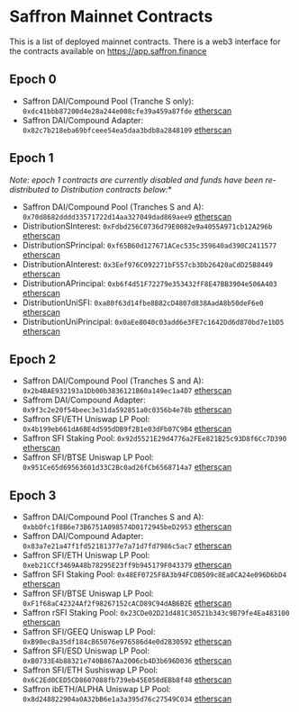 # Saffron Mainnet Contracts
This is a list of deployed mainnet contracts. There is a web3 interface for the contracts available on https://app.saffron.finance

## Epoch 0
* Saffron DAI/Compound Pool (Tranche S only): `0xdc41bbb87200d4e28a244e008cfe39a459a87fde` [etherscan](https://etherscan.io/address/0xdc41bbb87200d4e28a244e008cfe39a459a87fde)
* Saffron DAI/Compound Adapter: `0x82c7b218eba69bfceee54ea5daa3bdb8a2848109` [etherscan](https://etherscan.io/address/0x82c7b218eba69bfceee54ea5daa3bdb8a2848109)

## Epoch 1
**Note: epoch 1 contracts are currently disabled and funds have been re-distributed to Distribution* contracts below:**
* Saffron DAI/Compound Pool (Tranches S and A): `0x70d8682dddd33571722d14aa327049dad869aee9` [etherscan](https://etherscan.io/address/0x70d8682dddd33571722d14aa327049dad869aee9)
* DistributionSInterest: `0xFdbd256C0736d79E0082e9a4055A971cb12A296b` [etherscan](https://etherscan.io/address/0xFdbd256C0736d79E0082e9a4055A971cb12A296b)
* DistributionSPrincipal: `0xf65B60d127671ACec535c359640ad390C2411577` [etherscan](https://etherscan.io/address/0xf65B60d127671ACec535c359640ad390C2411577)
* DistributionAInterest: `0x3Eef976C092271bF557cb3Db26420aCdD25B8449` [etherscan](https://etherscan.io/address/0x3Eef976C092271bF557cb3Db26420aCdD25B8449)
* DistributionAPrincipal: `0xb6f4d51F72279e353432fF8E47BB3904e506A403` [etherscan](https://etherscan.io/address/0xb6f4d51F72279e353432fF8E47BB3904e506A403)
* DistributionUniSFI: `0xa80f63d14fbe8B82cD4807d838AadA8b50deF6e0` [etherscan](https://etherscan.io/address/0xa80f63d14fbe8B82cD4807d838AadA8b50deF6e0)
* DistributionUniPrincipal: `0x0aEe8040c03add6e3FE7c1642Dd6d870bd7e1bD5` [etherscan](https://etherscan.io/address/0x0aEe8040c03add6e3FE7c1642Dd6d870bd7e1bD5)

## Epoch 2
* Saffron DAI/Compound Pool (Tranches S and A): `0x2b4BAE932193a1Db00b3836121B60a149ec1a4D7` [etherscan](https://etherscan.io/address/0x2b4BAE932193a1Db00b3836121B60a149ec1a4D7)
* Saffrom DAI/Compound Adapter: `0x9f3c2e20f54beec3e31da592851a0c0356b4e78b` [etherscan](https://etherscan.io/address/0x9f3c2e20f54beec3e31da592851a0c0356b4e78b)
* Saffron SFI/ETH Uniswap LP Pool: `0x4b199eb661dA6BE4d595dDB9f2B1e03dFb07C9B4` [etherscan](https://etherscan.io/address/0x4b199eb661dA6BE4d595dDB9f2B1e03dFb07C9B4)
* Saffron SFI Staking Pool: `0x92d5521E29d4776a2FEe821B25c93D8f6Cc7D390` [etherscan](https://etherscan.io/address/0x92d5521E29d4776a2FEe821B25c93D8f6Cc7D390)
* Saffron SFI/BTSE Uniswap LP Pool: `0x951Ce65d69563601d33C2Bc0ad26fCb6568714a7` [etherscan](https://etherscan.io/address/0x951Ce65d69563601d33C2Bc0ad26fCb6568714a7)

## Epoch 3
* Saffron DAI/Compound Pool (Tranches S and A): `0xbbDfc1f8B6e73B6751A098574D0172945beD2953` [etherscan](https://etherscan.io/address/0xbbDfc1f8B6e73B6751A098574D0172945beD2953)
* Saffron DAI/Compound Adapter: `0x83a7e21a47f1fd52181377e7a71d7fd7986c5ac7` [etherscan](https://etherscan.io/address/0x83a7e21a47f1fd52181377e7a71d7fd7986c5ac7)
* Saffron SFI/ETH Uniswap LP Pool: `0xeb21CCf3469A48b78295E23ff9b945179F043379` [etherscan](https://etherscan.io/address/0xeb21CCf3469A48b78295E23ff9b945179F043379)
* Saffron SFI Staking Pool: `0x48EF0725F8A3b94FCDB509c8Ea0CA24e096D6bD4` [etherscan](https://etherscan.io/address/0x48EF0725F8A3b94FCDB509c8Ea0CA24e096D6bD4)
* Saffron SFI/BTSE Uniswap LP Pool: `0xF1f68aC42324Af2f98267152cACD89C94dAB6B2E` [etherscan](https://etherscan.io/address/0xF1f68aC42324Af2f98267152cACD89C94dAB6B2E)
* Saffron rSFI Staking Pool: `0x23CDe02D21d481C30521b343c9B79fe4Ea483100` [etherscan](https://etherscan.io/address/0x23CDe02D21d481C30521b343c9B79fe4Ea483100)
* Saffron SFI/GEEQ Uniswap LP Pool: `0xB90ecBa35df184cB65076e976586d4e0d2B30592` [etherscan](https://etherscan.io/address/0xB90ecBa35df184cB65076e976586d4e0d2B30592)
* Saffron SFI/ESD Uniswap LP Pool: `0xB0733E4b88321e740B867Aa2006cb4D3b696D036` [etherscan](https://etherscan.io/address/0xB0733E4b88321e740B867Aa2006cb4D3b696D036)
* Saffron SFI/ETH Sushiswap LP Pool: `0x6C2Ed0CED5CD8607088fb739eb45E058dEBb8f48` [etherscan](https://etherscan.io/address/0x6C2Ed0CED5CD8607088fb739eb45E058dEBb8f48)
* Saffron ibETH/ALPHA Uniswap LP Pool: `0x8d248822904a0A32bB6e1a3a395d76c27549C034` [etherscan](https://etherscan.io/address/0x8d248822904a0A32bB6e1a3a395d76c27549C034)
